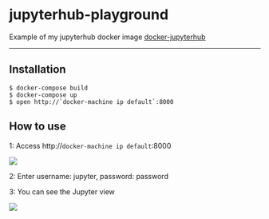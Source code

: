 # jupyterhub-playground

Example of my jupyterhub docker image [docker-jupyterhub](https://github.com/hideyuki/docker-jupyterhub)

---

## Installation

```
$ docker-compose build
$ docker-compose up
$ open http://`docker-machine ip default`:8000
```

## How to use

1: Access http://`docker-machine ip default`:8000

![](https://dl.dropboxusercontent.com/u/180053/github/jupyterhub-playground/log-in.png)

2: Enter username: jupyter, password: password

3: You can see the Jupyter view

![](https://dl.dropboxusercontent.com/u/180053/github/jupyterhub-playground/logged-in.png)
